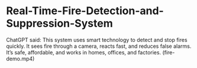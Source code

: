 # Real-Time-Fire-Detection-and-Suppression-System
ChatGPT said: This system uses smart technology to detect and stop fires quickly. It sees fire through a camera, reacts fast, and reduces false alarms. It’s safe, affordable, and works in homes, offices, and factories.
(fire-demo.mp4)
